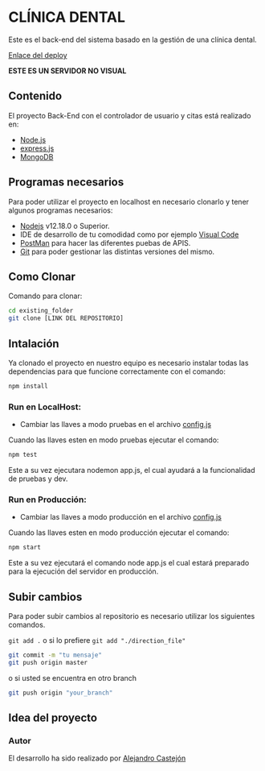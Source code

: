 # CLÍNICA DENTAL

Este es el back-end del sistema basado en la gestión de una clínica dental.

<a href="https://backendclinicadental-production.up.railway.app/">Enlace del deploy</a>

**ESTE ES UN SERVIDOR NO VISUAL**
## Contenido
El proyecto Back-End con el controlador de usuario y citas está realizado en:

- [Node.js](https://nodejs.org/es/)
- [express.js](https://expressjs.com/es/)
- [MongoDB](https://www.mongodb.com/es)


## Programas necesarios

Para poder utilizar el proyecto en localhost en necesario clonarlo y tener algunos programas necesarios:

- [Nodejs](https://nodejs.org/es/download/) v12.18.0 o Superior.
- IDE de desarrollo de tu comodidad como por ejemplo [Visual Code](https://code.visualstudio.com/download)
- [PostMan](https://www.postman.com/downloads/) para hacer las diferentes puebas de APIS.
- [Git](https://git-scm.com/downloads) para poder gestionar las distintas versiones del mismo.

## Como Clonar

Comando para clonar:

```bash
cd existing_folder
git clone [LINK DEL REPOSITORIO]

```

## Intalación

Ya clonado el proyecto en nuestro equipo es necesario instalar todas las dependencias para que funcione correctamente con el comando:

```bash
npm install
```

### Run en LocalHost:

- Cambiar las llaves a modo pruebas en el archivo [config.js](/config/config.js)

Cuando las llaves esten en modo pruebas ejecutar el comando:

```bash
npm test
```

Este a su vez ejecutara nodemon app.js, el cual ayudará a la funcionalidad de pruebas y dev.

### Run en Producción:

- Cambiar las llaves a modo producción en el archivo [config.js](/config/config.js)

Cuando las llaves esten en modo producción ejecutar el comando:

```bash
npm start
```

Este a su vez ejecutará el comando node app.js el cual estará preparado para la ejecución del servidor en producción.

## Subir cambios

Para poder subir cambios al repositorio es necesario utilizar los siguientes comandos.

`git add .` o si lo prefiere `git add "./direction_file"`

```bash
git commit -m "tu mensaje"
git push origin master
```

o si usted se encuentra en otro branch

```bash
git push origin "your_branch"
```
## Idea del proyecto

### Autor

El desarrollo ha sido realizado por [Alejandro Castejón](https://github.com/alex65cast)
